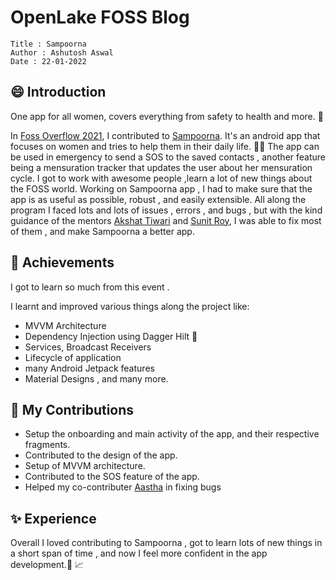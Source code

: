 # OpenLake FOSS Blog
```
Title : Sampoorna
Author : Ashutosh Aswal
Date : 22-01-2022
```
## 😄 Introduction 
One app for all women, covers everything from safety to health and more. :information_desk_person:

In [Foss Overflow 2021](https://fossoverflow.dev/), I contributed to [Sampoorna](https://github.com/OpenLake/Sampoorna). It's an android app that focuses on women and tries to help them in their daily life. :ok_woman:
The app can be used in emergency to send a SOS to the saved contacts , another feature being a mensuration tracker that updates the user about her mensuration cycle.
 I got to work with awesome people ,learn a lot of new things about the FOSS world.
Working on Sampoorna app , I had to make sure that the app is as useful as possible, robust , and easily extensible. 
All along the program I faced lots and lots of issues , errors , and bugs , but with the kind guidance of the mentors [Akshat Tiwari](https://github.com/akshaaatt) and [Sunit Roy](https://github.com/SunitRoy2703), I was able to fix most of them , and make Sampoorna a better app.

## 🎉 Achievements

I got to learn so much from this event .

I learnt and improved various things along the project like:
 -  MVVM Architecture
 - Dependency Injection using Dagger Hilt :hocho:
 - Services, Broadcast Receivers
 - Lifecycle of application
 - many Android Jetpack features
 -  Material Designs , and many more. 

## 📝 My Contributions

 - Setup the onboarding and main activity of the app, and their respective fragments.
 - Contributed to the design of the app.
 - Setup of MVVM architecture.
 - Contributed to the SOS feature of the app.
 - Helped my co-contributer  [Aastha](https://github.com/aastha01chauhan) in fixing bugs

## :sparkles: Experience

Overall I loved contributing to Sampoorna , got to learn lots of new things in a short span of time , and now I feel more confident in the app development.:muscle: :chart_with_upwards_trend: